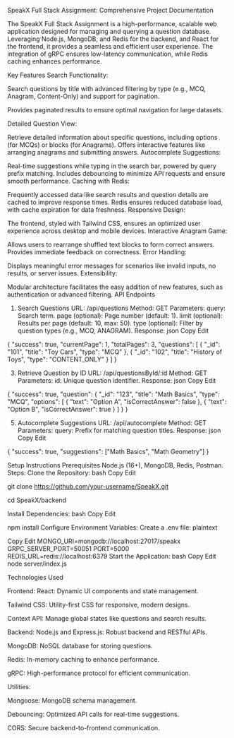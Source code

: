 

SpeakX Full Stack Assignment: Comprehensive Project Documentation

The SpeakX Full Stack Assignment is a high-performance, scalable web application designed for managing and querying a question database. Leveraging Node.js, MongoDB, and Redis for the backend, and React for the frontend, it provides a seamless and efficient user experience. The integration of gRPC ensures low-latency communication, while Redis caching enhances performance.

Key Features
Search Functionality:

Search questions by title with advanced filtering by type (e.g., MCQ, Anagram, Content-Only) and support for pagination.

Provides paginated results to ensure optimal navigation for large datasets.

Detailed Question View:

Retrieve detailed information about specific questions, including options (for MCQs) or blocks (for Anagrams).
Offers interactive features like arranging anagrams and submitting answers.
Autocomplete Suggestions:

Real-time suggestions while typing in the search bar, powered by query prefix matching.
Includes debouncing to minimize API requests and ensure smooth performance.
Caching with Redis:

Frequently accessed data like search results and question details are cached to improve response times.
Redis ensures reduced database load, with cache expiration for data freshness.
Responsive Design:

The frontend, styled with Tailwind CSS, ensures an optimized user experience across desktop and mobile devices.
Interactive Anagram Game:

Allows users to rearrange shuffled text blocks to form correct answers.
Provides immediate feedback on correctness.
Error Handling:

Displays meaningful error messages for scenarios like invalid inputs, no results, or server issues.
Extensibility:

Modular architecture facilitates the easy addition of new features, such as authentication or advanced filtering.
API Endpoints
1. Search Questions
URL: /api/questions
Method: GET
Parameters:
query: Search term.
page (optional): Page number (default: 1).
limit (optional): Results per page (default: 10, max: 50).
type (optional): Filter by question types (e.g., MCQ, ANAGRAM).
Response:
json
Copy
Edit




{
  "success": true,
  "currentPage": 1,
  "totalPages": 3,
  "questions": [
    { "_id": "101", "title": "Toy Cars", "type": "MCQ" },
    { "_id": "102", "title": "History of Toys", "type": "CONTENT_ONLY" }
  ]
}


3. Retrieve Question by ID
URL: /api/questionsById/:id
Method: GET
Parameters:
id: Unique question identifier.
Response:
json
Copy
Edit



{
  "success": true,
  "question": {
    "_id": "123",
    "title": "Math Basics",
    "type": "MCQ",
    "options": [
      { "text": "Option A", "isCorrectAnswer": false },
      { "text": "Option B", "isCorrectAnswer": true }
    ]
  }
}





5. Autocomplete Suggestions
URL: /api/autocomplete
Method: GET
Parameters:
query: Prefix for matching question titles.
Response:
json
Copy
Edit



{
  "success": true,
  "suggestions": ["Math Basics", "Math Geometry"]
}


Setup Instructions
Prerequisites
Node.js (16+), MongoDB, Redis, Postman.
Steps:
Clone the Repository:
bash
Copy
Edit

git clone https://github.com/your-username/SpeakX.git

cd SpeakX/backend

Install Dependencies:
bash
Copy
Edit

npm install
Configure Environment Variables: Create a .env file:
plaintext

Copy
Edit
MONGO_URI=mongodb://localhost:27017/speakx
GRPC_SERVER_PORT=50051
PORT=5000
REDIS_URL=redis://localhost:6379
Start the Application:
bash
Copy
Edit
node server/index.js


Technologies Used


Frontend:
React: Dynamic UI components and state management.

Tailwind CSS: Utility-first CSS for responsive, modern designs.

Context API: Manage global states like questions and search results.

Backend:
Node.js and Express.js: Robust backend and RESTful APIs.

MongoDB: NoSQL database for storing questions.

Redis: In-memory caching to enhance performance.

gRPC: High-performance protocol for efficient communication.

Utilities:

Mongoose: MongoDB schema management.

Debouncing: Optimized API calls for real-time suggestions.

CORS: Secure backend-to-frontend communication.
